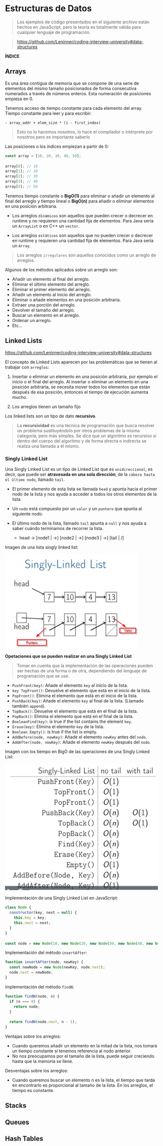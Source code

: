 <h1>Estructuras de Datos</h1>

> Los ejemplos de código presentados en el siguiente archivo están hechos en JavaScript, pero la teoría es totalmente válida para cualquier lenguaje de programación.

> https://github.com/Leninner/coding-interview-university#data-structures

**ÍNDICE**

## Arrays

Es una área contigua de memoria que se compone de una serie de elementos del mismo tamaño posicionados de forma consecutiva numerados a través de números enteros. Esta numeración de posiciones empieza en 0.

Tenemos acceso de tiempo constante para cada elemento del array. Tiempo constante para leer y para escribir:

    - array_addr + elem_size * (i - first_index)

> Esto no lo hacemos nosotros, lo hace el compilador o intérprete por nosotros pero es importante saberlo

Las posiciones o los índices empiezan a partir de 0:

```javascript
const array = [10, 20, 30, 40, 50];

array[0]; // 10
array[1]; // 20
array[2]; // 30
array[3]; // 40
array[4]; // 50
```

Tenemos tiempo constante o **BigO(1)** para eliminar o añadir un elemento al final del arreglo y tiempo lineal o **BigO(n)** para añadir o eliminar elementos en una posición arbitraria.

- Los arreglos `dinámicos` son aquellos que pueden crecer o decrecer en runtime y no requieren una cantidad fija de elementos. Para Java sería un `ArrayList` o en C++ un `vector`.

- Los arreglos `estáticos` son aquellos que no pueden crecer o decrecer en runtime y requieren una cantidad fija de elementos. Para Java sería un `Array`.

> Los arreglos `irregulares` son aquellos conocidos como un arreglo de arreglos.

Algunos de los métodos aplicados sobre un arreglo son:

- Añadir un elemento al final del arreglo.
- Eliminar el último elemento del arreglo.
- Eliminar el primer elemento del arreglo.
- Añadir un elemento al inicio del arreglo.
- Eliminar o añade elementos en una posición arbitraria.
- Extraer una porción del arreglo.
- Devolver el tamaño del arreglo.
- Buscar un elemento en el arreglo.
- Ordenar un arreglo.
- Etc...

## Linked Lists

https://github.com/Leninner/coding-interview-university#data-structures

El concepto de Linked Lists aparecen por las problemáticas que se tienen al trabajar con `arreglos`:

1. Insertar o eliminar un elemento en una posición arbitraria, por ejemplo el inicio o el final del arreglo.
   Al insertar o eliminar un elemento en una posición arbitraria, se necesita mover todos los elementos que están después de esa posición, entonces el tiempo de ejecución aumenta mucho.

2. Los arreglos tienen un tamaño fijo

Los linked lists son un tipo de dato **recursivo**.

> La **recursividad** es una técnica de programación que busca resolver un problema sustituyéndolo por otros problemas de la misma categoría, pero más simples. Se dice que un algoritmo es recursivo si dentro del cuerpo del algoritmo y de forma directa o indirecta se realiza una llamada a él mismo.

### Singly Linked List

Una Singly Linked List es un tipo de Linked List que es `unidireccional`, es decir, que puede ser **atravesada en una sola dirección**, de la `cabeza hasta el último nodo`, llamado `tail`.

- El primer elemento de esta lista se llamada `head` y apunta hacia el primer nodo de la lista y nos ayuda a acceder a todos los otros elementos de la lista.

- Un `nodo` está compuesto por un `valor` y un `puntero` que apunta al siguiente nodo.

- El último nodo de la lista, llamado `tail` apunta a `null` y nos ayuda a saber cuándo terminamos de recorrer la lista.

  - head -> [node1 | ->] [node2 | ->] [node3 | ->] [tail | /]

Imagen de una lista singly linked list:

<img src="../utils/images/linked.png">

**Opetaciones que se pueden realizar en una Singly Linked List**

> Tomar en cuenta que la implementación de las operaciones pueden ser hechas de una forma o de otra, dependiendo del lenguaje de programación que se use.

- `PushFront(key)`: Añade el elemento `key` al inicio de la lista.
- `key TopFront()`: Devuelve el elemento que está en el inicio de la lista.
- `PopFront()`: Elimina el elemento que está en el inicio de la lista.
- `PushBack(key)`: Añade el elemento `key` al final de la lista. (Llamado también `append`).
- `TopBack()`: Devuelve el elemento que está en el final de la lista.
- `PopBack()`: Elimina el elemento que está en el final de la lista.
- `BooleanFind(key)`: is true if the list contains the element `key`.
- `Erase(key)`: Elimina el elemento `key` de la lista.
- `Boolean Empty()`: is true if the list is empty.
- `AddBefore(node, newKey)`: Añade el elemento `newKey` antes del `nodo`.
- `AddAfter(node, newKey)`: Añade el elemento `newKey` después del `nodo`.

Imagen con los tiempo en BigO de las operaciones de una Singly Linked List:

<img src="../utils/images/bigOLinkedList.png">

Implementación de una Singly Linked List en JavaScript:

```javascript
class Node {
  constructor(key, next = null) {
    this.key = key;
    this.next = next;
  }
}

const node = new Node(10, new Node(20, new Node(30, new Node(40, new Node(50)))));
```

Implementación del método `insertAfter`:

```js
function insertAfter(node, newKey) {
  const newNode = new Node(newKey, node.next);
  node.next = newNode;
}
```

implementación del método `findN`:

```js
function findN(node, n) {
  if (n === 0) {
    return node;
  }
  
  return findN(node.next, n - 1);
}
```

Ventajas sobre los arreglos:

- Cuando queremos añadir un elemento en la mitad de la lista, nos tomará un tiempo constante si tenemos referencia al nodo anterior.
- No nos preocupamos por el tamaño de la lista, puede seguir creciendo hasta que la memoria se llene.

Desventajas sobre los arreglos:

- Cuando queremos buscar un elemento n es la lista, el tiempo que tarda en encontrarlo es proporcional al tamaño de la lista. En los arreglos, el tiempo es constante.

## Stacks

## Queues

## Hash Tables

